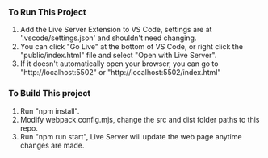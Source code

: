 
### To Run This Project

1) Add the Live Server Extension to VS Code, settings are at '.vscode/settings.json' and shouldn't need changing.
2) You can click "Go Live" at the bottom of VS Code, or right click the "public/index.html" file and select "Open with Live Server".
3) If it doesn't automatically open your browser, you can go to "http://localhost:5502" or "http://localhost:5502/index.html"

### To Build This project

1) Run "npm install".
2) Modify webpack.config.mjs, change the src and dist folder paths to this repo.
3) Run "npm run start", Live Server will update the web page anytime changes are made.